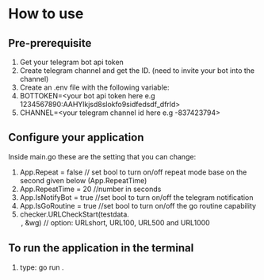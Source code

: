 # How to use

## Pre-prerequisite
1. Get your telegram bot api token
2. Create telegram channel and get the ID. (need to invite your bot into the channel)
3. Create an .env file with the following variable:
1. BOTTOKEN=<your bot api token here e.g 1234567890:AAHYlkjsd8slokfo9sidfedsdf_dfrld>
2. CHANNEL=<your telegram channel id here e.g -837423794>


## Configure your application

Inside main.go these are the setting that you can change:
1. App.Repeat = false     // set bool to turn on/off repeat mode base on the second given below (App.RepeatTime)
2. App.RepeatTime = 20    //number in seconds
3. App.IsNotifyBot = true //set bool to turn on/off the telegram notification
4. App.IsGoRoutine = true //set bool to turn on/off the go routine capability
5. checker.URLCheckStart(testdata.<option>, &wg) // option: URLshort, URL100, URL500 and URL1000

## To run the application in the terminal

1. type: go run .